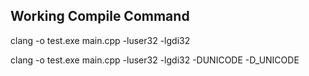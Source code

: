 ## Working Compile Command

clang -o test.exe main.cpp -luser32 -lgdi32

clang -o test.exe main.cpp -luser32 -lgdi32 -DUNICODE -D_UNICODE